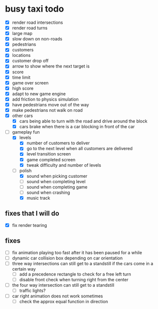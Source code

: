 # busy taxi todo

- [x] render road intersections
- [x] render road turns
- [x] large map
- [x] slow down on non-roads
- [x] pedestrians
- [x] customers
- [x] locations
- [x] customer drop off
- [x] arrow to show where the next target is
- [x] score
- [x] time limit
- [x] game over screen
- [x] high score
- [x] adapt to new game engine
- [x] add friction to physics simulation
- [x] have pedestrians move out of the way
- [x] make pedestrians not walk on road
- [x] other cars
  - [x] cars being able to turn with the road and drive around the block
  - [x] cars brake when there is a car blocking in front of the car
- [ ] gameplay fun
  - [x] levels
    - [x] number of customers to deliver
    - [x] go to the next level when all customers are delivered
    - [x] level transition screen
    - [x] game completed screen
    - [x] tweak difficulty and number of levels
  - [ ] polish
    - [x] sound when picking customer
    - [ ] sound when completing level
    - [ ] sound when completing game
    - [ ] sound when crashing
    - [x] music track

## fixes that I will do

- [x] fix render tearing

## fixes

- [ ] fix animation playing too fast after it has been paused for a while
- [ ] dynamic car collision box depending on car orientation
- [ ] three way intersections can still get to a standstill if the cars come in a certain way
  - [ ] add a precedence rectangle to check for a free left turn
  - [ ] disable front check when turning right from the center
- [ ] the four way intersection can still get to a standstill
  - [ ] traffic lights?
- [ ] car right animation does not work sometimes
  - [ ] check the approx equal function in direction
